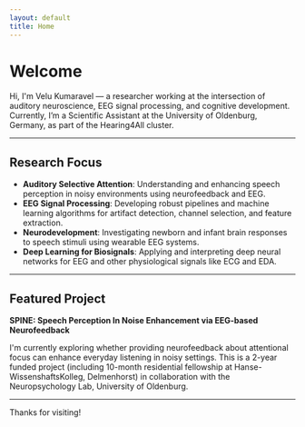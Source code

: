 ```yaml
---
layout: default
title: Home
---
```


# Welcome

Hi, I'm Velu Kumaravel — a researcher working at the intersection of auditory neuroscience, EEG signal processing, and cognitive development. Currently, I’m a Scientific Assistant at the University of Oldenburg, Germany, as part of the Hearing4All cluster.

---

## Research Focus

- **Auditory Selective Attention**: Understanding and enhancing speech perception in noisy environments using neurofeedback and EEG.
- **EEG Signal Processing**: Developing robust pipelines and machine learning algorithms for artifact detection, channel selection, and feature extraction.
- **Neurodevelopment**: Investigating newborn and infant brain responses to speech stimuli using wearable EEG systems.
- **Deep Learning for Biosignals**: Applying and interpreting deep neural networks for EEG and other physiological signals like ECG and EDA.

---

## Featured Project

**SPINE: Speech Perception In Noise Enhancement via EEG-based Neurofeedback**

I'm currently exploring whether providing neurofeedback about attentional focus can enhance everyday listening in noisy settings. This is a 2-year funded project (including 10-month residential fellowship at Hanse-WissenshaftsKolleg, Delmenhorst) in collaboration with the Neuropsychology Lab, University of Oldenburg.

---

Thanks for visiting!
